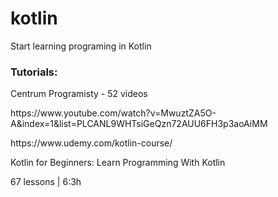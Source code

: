 # kotlin
Start learning programing in Kotlin

<h3>Tutorials:</h3>

<p>Centrum Programisty - 52 videos</p>
<p>https://www.youtube.com/watch?v=MwuztZA5O-A&index=1&list=PLCANL9WHTsiGeQzn72AUU6FH3p3aoAiMM</p>

<p>https://www.udemy.com/kotlin-course/</p>
<p>Kotlin for Beginners: Learn Programming With Kotlin</p>
<p>67 lessons | 6:3h</p>

<!--Last lesson:-->

